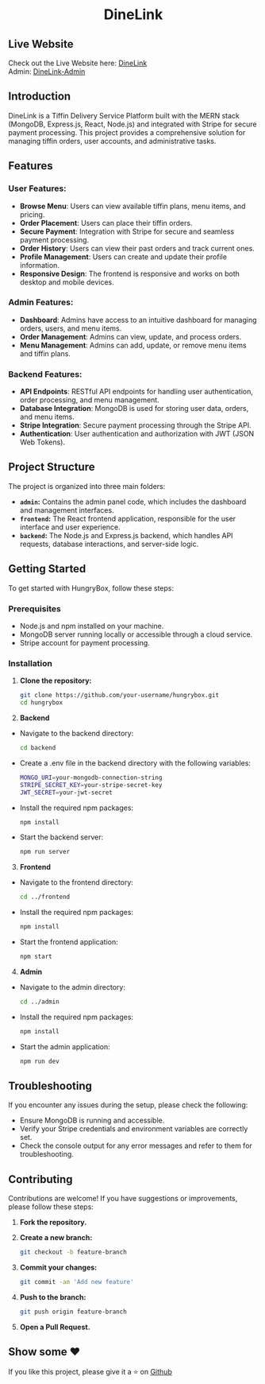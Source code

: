 <h1 align = "center"> DineLink </h1>

## Live Website
Check out the Live Website here: [DineLink](https://hungrybox-frontend.onrender.com/) <br>
Admin: [DineLink-Admin](https://hungrybox-admin.onrender.com/)

## Introduction
DineLink is a Tiffin Delivery Service Platform built with the MERN stack (MongoDB, Express.js, React, Node.js) and integrated with Stripe for secure payment processing. This project provides a comprehensive solution for managing tiffin orders, user accounts, and administrative tasks.

## Features
### User Features:
- **Browse Menu**: Users can view available tiffin plans, menu items, and pricing.
- **Order Placement**: Users can place their tiffin orders.
- **Secure Payment**: Integration with Stripe for secure and seamless payment processing.
- **Order History**: Users can view their past orders and track current ones.
- **Profile Management**: Users can create and update their profile information.
- **Responsive Design**: The frontend is responsive and works on both desktop and mobile devices.

### Admin Features:
- **Dashboard**: Admins have access to an intuitive dashboard for managing orders, users, and menu items.
- **Order Management**: Admins can view, update, and process orders.
- **Menu Management**: Admins can add, update, or remove menu items and tiffin plans.

### Backend Features:
- **API Endpoints**: RESTful API endpoints for handling user authentication, order processing, and menu management.
- **Database Integration**: MongoDB is used for storing user data, orders, and menu items.
- **Stripe Integration**: Secure payment processing through the Stripe API.
- **Authentication**: User authentication and authorization with JWT (JSON Web Tokens).

## Project Structure
The project is organized into three main folders:

- **`admin`:** Contains the admin panel code, which includes the dashboard and management interfaces.
- **`frontend`:** The React frontend application, responsible for the user interface and user experience.
- **`backend`:** The Node.js and Express.js backend, which handles API requests, database interactions, and server-side logic.

## Getting Started
To get started with HungryBox, follow these steps:

### Prerequisites
- Node.js and npm installed on your machine.
- MongoDB server running locally or accessible through a cloud service.
- Stripe account for payment processing.

### Installation
1. **Clone the repository:**
   
   ```bash
   git clone https://github.com/your-username/hungrybox.git
   cd hungrybox

2. **Backend**
  - Navigate to the backend directory:
   
    ```bash
    cd backend     
  - Create a .env file in the backend directory with the following variables:
    
    ```bash
    MONGO_URI=your-mongodb-connection-string
    STRIPE_SECRET_KEY=your-stripe-secret-key
    JWT_SECRET=your-jwt-secret
  - Install the required npm packages:

    ```bash
    npm install
  - Start the backend server:

    ```bash
    npm run server

3. **Frontend**
  - Navigate to the frontend directory:

    ```bash
    cd ../frontend
  - Install the required npm packages:

    ```bash
    npm install
  - Start the frontend application:

    ```bash
    npm start
    
4. **Admin**
  - Navigate to the admin directory:

    ```bash
    cd ../admin
  - Install the required npm packages:

    ```bash
    npm install
  - Start the admin application:

    ```bash
    npm run dev

## Troubleshooting
If you encounter any issues during the setup, please check the following:
- Ensure MongoDB is running and accessible.
- Verify your Stripe credentials and environment variables are correctly set.
- Check the console output for any error messages and refer to them for troubleshooting.

## Contributing
Contributions are welcome! If you have suggestions or improvements, please follow these steps:

1. **Fork the repository.**

2. **Create a new branch:**

   ```bash
   git checkout -b feature-branch
3. **Commit your changes:**

    ```bash
   git commit -am 'Add new feature'
4. **Push to the branch:**

   ```bash
   git push origin feature-branch

5. **Open a Pull Request.**

## Show some ❤️
If you like this project, please give it a ⭐ on [Github](https://github.com/Goraksh142)
